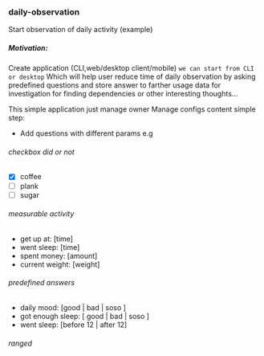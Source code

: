 ### daily-observation
Start observation of daily activity (example)



##### Motivation:
Create application (CLI,web/desktop client/mobile) `we can start from CLI or desktop`
Which will help user reduce time of daily observation
by asking predefined questions and store answer to farther 
usage data for investigation for finding dependencies or other 
interesting thoughts... 

This simple application just manage owner
Manage configs content simple step:
 * Add questions with different params e.g
 
 ###### checkbox did or not
 
 - [X] coffee 
 - [ ] plank 
 - [ ] sugar 
    
###### measurable activity 
* get up at: [time]
* went sleep: [time]
* spent money: [amount]
* current weight: [weight]
    
###### predefined answers
 * daily mood:       [good | bad | soso ]
 * got enough sleep: [ good | bad | soso ]
 * went sleep: [before 12 | after 12]
 
 ###### ranged
  
